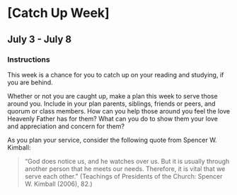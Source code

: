 # [Catch Up Week]

## July 3 - July 8

### Instructions

This week is a chance for you to catch up on your reading and studying, if you are behind.

Whether or not you are caught up, make a plan this week to serve those around you. Include in your plan parents, siblings, friends or peers, and quorum or class members. How can you help those around you feel the love Heavenly Father has for them? What can you do to show them your love and appreciation and concern for them?

As you plan your service, consider the following quote from Spencer W. Kimball:

>“God does notice us, and he watches over us. But it is usually through another person that he meets our needs. Therefore, it is vital that we serve each other." (Teachings of Presidents of the Church: Spencer W. Kimball (2006), 82.)

